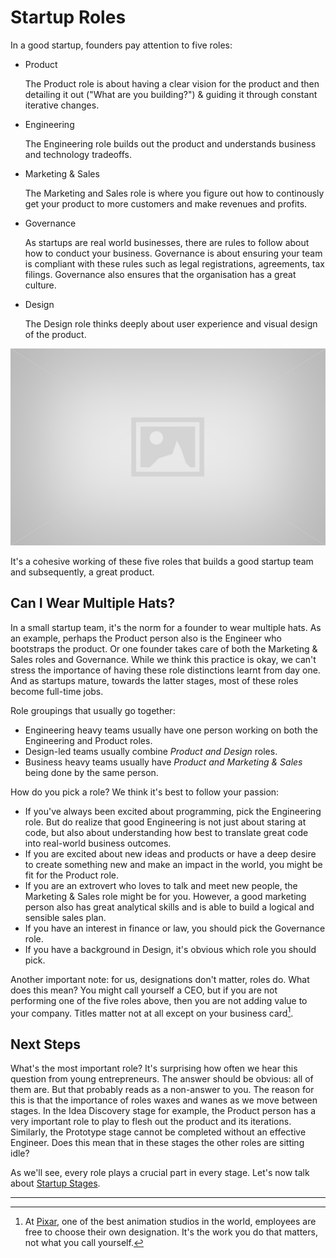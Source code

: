 # Startup Roles

In a good startup, founders pay attention to five roles:

* Product

  The Product role is about having a clear vision for the product and then detailing it out ("What are you building?") & guiding it through constant iterative changes.

* Engineering

  The Engineering role builds out the product and understands business and technology tradeoffs.

* Marketing & Sales

  The Marketing and Sales role is where you figure out how to continously get your product to more customers and make revenues and profits.

* Governance

  As startups are real world businesses, there are rules to follow about how to conduct your business. Governance is about ensuring your team is compliant with these rules such as legal registrations, agreements, tax filings. Governance also ensures that the organisation has a great culture.

* Design

  The Design role thinks deeply about user experience and visual design of the product.
  
  
![TODO: illustration of the five roles](images/placeholder.jpg)

It's a cohesive working of these five roles that builds a good startup team and subsequently, a great product.

## Can I Wear Multiple Hats?

In a small startup team, it's the norm for a founder to wear multiple hats. As an example, perhaps the Product person also is the Engineer who bootstraps the product. Or one founder takes care of both the Marketing & Sales roles and Governance. While we think this practice is okay, we can't stress the importance of having these role distinctions learnt from day one. And as startups mature, towards the latter stages, most of these roles become full-time jobs.

Role groupings that usually go together:

* Engineering heavy teams usually have one person working on both the Engineering and Product roles.
* Design-led teams usually combine *Product and Design* roles.
* Business heavy teams usually have *Product and Marketing & Sales* being done by the same person.

How do you pick a role? We think it's best to follow your passion:

* If you've always been excited about programming, pick the Engineering role. But do realize that good Engineering is not just about staring at code, but also about understanding how best to translate great code into real-world business outcomes.
* If you are excited about new ideas and products or have a deep desire to create something new and make an impact in the world, you might be fit for the Product role.
* If you are an extrovert who loves to talk and meet new people, the Marketing & Sales role might be for you. However, a good marketing person also has great analytical skills and is able to build a logical and sensible sales plan.
* If you have an interest in finance or law, you should pick the Governance role.
* If you have a background in Design, it's obvious which role you should pick.

Another important note: for us, designations don't matter, roles do. What does this mean? You might call yourself a CEO, but if you are not performing one of the five roles above, then you are not adding value to your company. Titles matter not at all except on your business card[^1].

## Next Steps

What's the most important role? It's surprising how often we hear this question from young entrepreneurs. The answer should be obvious: all of them are. But that probably reads as a non-answer to you. The reason for this is that the importance of roles waxes and wanes as we move between stages. In the Idea Discovery stage for example, the Product person has a very important role to play to flesh out the product and its iterations. Similarly, the Prototype stage cannot be completed without an effective Engineer. Does this mean that in these stages the other roles are sitting idle?

As we'll see, every role plays a crucial part in every stage. Let's now talk about [Startup Stages](5-startup-stages.md).

---
[^1]: At [Pixar](http://pixar.com/), one of the best animation studios in the world, employees are free to choose their own designation. It's the work you do that matters, not what you call yourself.
